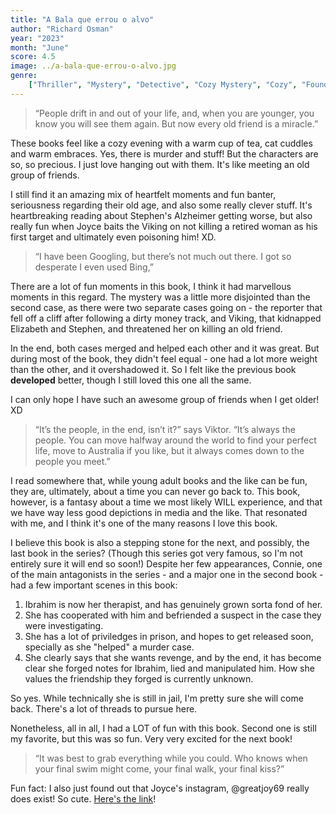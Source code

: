 ```yaml
---
title: "A Bala que errou o alvo"
author: "Richard Osman"
year: "2023"
month: "June"
score: 4.5
image: ../a-bala-que-errou-o-alvo.jpg
genre:
    ["Thriller", "Mystery", "Detective", "Cozy Mystery", "Cozy", "Found Family", "Humor"]
---
```


> “People drift in and out of your life, and, when you are younger, you know you will see them again. But now every old friend is a miracle.”

These books feel like a cozy evening with a warm cup of tea, cat cuddles and warm embraces. Yes, there is murder and stuff! But the characters are so, so precious. I just love hanging out with them. It's like meeting an old group of friends.

I still find it an amazing mix of heartfelt moments and fun banter, seriousness regarding their old age, and also some really clever stuff. It's heartbreaking reading about Stephen's Alzheimer getting worse, but also really fun when Joyce baits the Viking on not killing a retired woman as his first target and ultimately even poisoning him! XD.

> “I have been Googling, but there’s not much out there. I got so desperate I even used Bing,”

There are a lot of fun moments in this book, I think it had marvellous moments in this regard. The mystery was a little more disjointed than the second case, as there were two separate cases going on - the reporter that fell off a cliff after following a dirty money track, and Viking, that kidnapped Elizabeth and Stephen, and threatened her on killing an old friend.

In the end, both cases merged and helped each other and it was great. But during most of the book, they didn't feel equal - one had a lot more weight than the other, and it overshadowed it. So I felt like the previous book **developed** better, though I still loved this one all the same.

I can only hope I have such an awesome group of friends when I get older! XD

> “It’s the people, in the end, isn’t it?” says Viktor. “It’s always the people. You can move halfway around the world to find your perfect life, move to Australia if you like, but it always comes down to the people you meet.”

I read somewhere that, while young adult books and the like can be fun, they are, ultimately, about a time you can never go back to. This book, however, is a fantasy about a time we most likely WILL experience, and that we have way less good depictions in media and the like. That resonated with me, and I think it's one of the many reasons I love this book.

I believe this book is also a stepping stone for the next, and possibly, the last book in the series? (Though this series got very famous, so I'm not entirely sure it will end so soon!) Despite her few appearances, Connie, one of the main antagonists in the series - and a major one in the second book - had a few important scenes in this book:

1. Ibrahim is now her therapist, and has genuinely grown sorta fond of her.
2. She has cooperated with him and befriended a suspect in the case they were investigating.
3. She has a lot of priviledges in prison, and hopes to get released soon, specially as she "helped" a murder case.
4. She clearly says that she wants revenge, and by the end, it has become clear she forged notes for Ibrahim, lied and manipulated him. How she values the friendship they forged is currently unknown.

So yes. While technically she is still in jail, I'm pretty sure she will come back. There's a lot of threads to pursue here.

Nonetheless, all in all, I had a LOT of fun with this book. Second one is still my favorite, but this was so fun. Very very excited for the next book!

> “It was best to grab everything while you could. Who knows when your final swim might come, your final walk, your final kiss?”

Fun fact: I also just found out that Joyce's instagram, @greatjoy69 really does exist! So cute. [Here's the link](https://www.instagram.com/greatjoy69/)!
